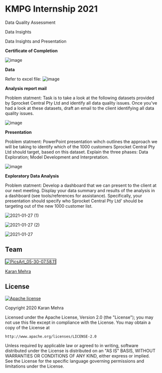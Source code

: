 # KMPG Internship 2021

Data Quality Assessment

Data Insights

Data Insights and Presentation


__Certificate of Completion__

![image](https://user-images.githubusercontent.com/62024355/110339816-96c17f80-804e-11eb-8b0e-9e96e4f6b496.png)


__Data__

Refer to excel file: ![image](https://user-images.githubusercontent.com/62024355/110338823-76dd8c00-804d-11eb-9f56-71792c014bf4.png)


__Analysis report mail__

Problem statment: Task is to take a look at the following datasets provided by Sprocket Central Pty Ltd and identify all data quality issues. Once you've had a look at these datasets, draft an email to the client identifying all data quality issues. 

![image](https://user-images.githubusercontent.com/62024355/110336938-5d3b4500-804b-11eb-8308-5af64322d5df.png)


__Presentation__

Problem statment: PowerPoint presentation wihch outlines the approach we will be taking to identify which of the 1000 customers Sprocket Central Pty Ltd should target, based on this dataset. Explain the three phases:  Data Exploration; Model Development and Interpretation.

![image](https://user-images.githubusercontent.com/62024355/110338503-0f274100-804d-11eb-81a9-26170e3179d2.png)


__Exploratory Data Analysis__

Problem statment: Develop a dashboard that we can present to the client at our next meeting. Display your data summary and results of the analysis in a dashboard (see tools/references for assistance). Specifically, your presentation should specify who Sprocket Central Pty Ltd' should be targeting out of the new 1000 customer list. 

![2021-01-27 (1)](https://user-images.githubusercontent.com/62024355/110337286-c1f69f80-804b-11eb-870e-fa505595fb49.png)

![2021-01-27 (2)](https://user-images.githubusercontent.com/62024355/110337289-c327cc80-804b-11eb-953b-8bb5f7f93179.png)

![2021-01-27](https://user-images.githubusercontent.com/62024355/110337291-c3c06300-804b-11eb-893e-a3b4c07b6532.png)






## Team
<a href="https://imgbb.com/"><img src="https://i.ibb.co/Fs4h7fZ/Pics-Art-05-30-07-58-11.jpg" alt="PicsArt_05-30-07.58.11" border="1">

[Karan Mehra](https://karanmehra7107.github.io/My-Portfolio/index.html)

## License
[![Apache license](https://img.shields.io/badge/license-apache-blue?style=for-the-badge&logo=appveyor)](http://www.apache.org/licenses/LICENSE-2.0e)

Copyright 2020 Karan Mehra

Licensed under the Apache License, Version 2.0 (the "License");
you may not use this file except in compliance with the License.
You may obtain a copy of the License at

    http://www.apache.org/licenses/LICENSE-2.0

Unless required by applicable law or agreed to in writing, software
distributed under the License is distributed on an "AS IS" BASIS,
WITHOUT WARRANTIES OR CONDITIONS OF ANY KIND, either express or implied.
See the License for the specific language governing permissions and
limitations under the License.
